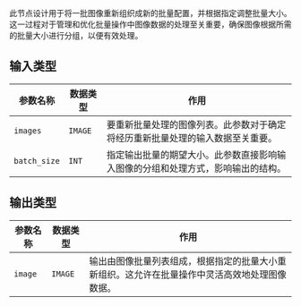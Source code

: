 
此节点设计用于将一批图像重新组织成新的批量配置，并根据指定调整批量大小。这一过程对于管理和优化批量操作中图像数据的处理至关重要，确保图像根据所需的批量大小进行分组，以便有效处理。

## 输入类型
| 参数名称 | 数据类型 | 作用 |
| --- | --- | --- |
| `images` | `IMAGE` | 要重新批量处理的图像列表。此参数对于确定将经历重新批量处理的输入数据至关重要。 |
| `batch_size` | `INT` | 指定输出批量的期望大小。此参数直接影响输入图像的分组和处理方式，影响输出的结构。 |

## 输出类型
| 参数名称 | 数据类型 | 作用 |
| --- | --- | --- |
| `image` | `IMAGE` | 输出由图像批量列表组成，根据指定的批量大小重新组织。这允许在批量操作中灵活高效地处理图像数据。 |
